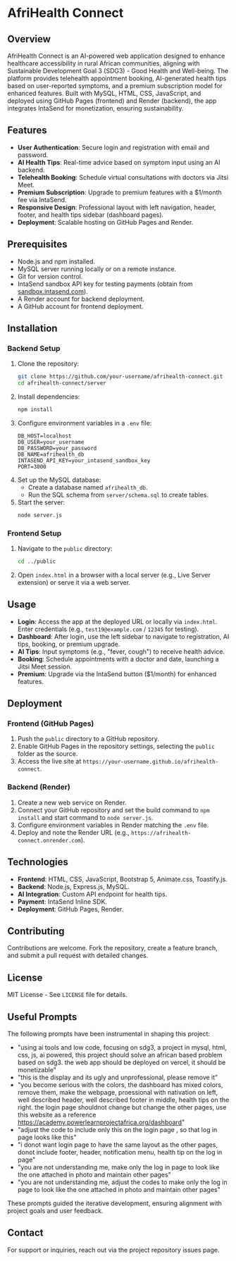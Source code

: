 # AfriHealth Connect

## Overview
AfriHealth Connect is an AI-powered web application designed to enhance healthcare accessibility in rural African communities, aligning with Sustainable Development Goal 3 (SDG3) - Good Health and Well-being. The platform provides telehealth appointment booking, AI-generated health tips based on user-reported symptoms, and a premium subscription model for enhanced features. Built with MySQL, HTML, CSS, JavaScript, and deployed using GitHub Pages (frontend) and Render (backend), the app integrates IntaSend for monetization, ensuring sustainability.

## Features
- **User Authentication**: Secure login and registration with email and password.
- **AI Health Tips**: Real-time advice based on symptom input using an AI backend.
- **Telehealth Booking**: Schedule virtual consultations with doctors via Jitsi Meet.
- **Premium Subscription**: Upgrade to premium features with a $1/month fee via IntaSend.
- **Responsive Design**: Professional layout with left navigation, header, footer, and health tips sidebar (dashboard pages).
- **Deployment**: Scalable hosting on GitHub Pages and Render.

## Prerequisites
- Node.js and npm installed.
- MySQL server running locally or on a remote instance.
- Git for version control.
- IntaSend sandbox API key for testing payments (obtain from [sandbox.intasend.com](https://sandbox.intasend.com)).
- A Render account for backend deployment.
- A GitHub account for frontend deployment.

## Installation

### Backend Setup
1. Clone the repository:
   ```bash
   git clone https://github.com/your-username/afrihealth-connect.git
   cd afrihealth-connect/server
   ```
2. Install dependencies:
   ```bash
   npm install
   ```
3. Configure environment variables in a `.env` file:
   ```
   DB_HOST=localhost
   DB_USER=your_username
   DB_PASSWORD=your_password
   DB_NAME=afrihealth_db
   INTASEND_API_KEY=your_intasend_sandbox_key
   PORT=3000
   ```
4. Set up the MySQL database:
   - Create a database named `afrihealth_db`.
   - Run the SQL schema from `server/schema.sql` to create tables.
5. Start the server:
   ```bash
   node server.js
   ```

### Frontend Setup
1. Navigate to the `public` directory:
   ```bash
   cd ../public
   ```
2. Open `index.html` in a browser with a local server (e.g., Live Server extension) or serve it via a web server.

## Usage
- **Login**: Access the app at the deployed URL or locally via `index.html`. Enter credentials (e.g., `test19@example.com` / `12345` for testing).
- **Dashboard**: After login, use the left sidebar to navigate to registration, AI tips, booking, or premium upgrade.
- **AI Tips**: Input symptoms (e.g., "fever, cough") to receive health advice.
- **Booking**: Schedule appointments with a doctor and date, launching a Jitsi Meet session.
- **Premium**: Upgrade via the IntaSend button ($1/month) for enhanced features.

## Deployment
### Frontend (GitHub Pages)
1. Push the `public` directory to a GitHub repository.
2. Enable GitHub Pages in the repository settings, selecting the `public` folder as the source.
3. Access the live site at `https://your-username.github.io/afrihealth-connect`.

### Backend (Render)
1. Create a new web service on Render.
2. Connect your GitHub repository and set the build command to `npm install` and start command to `node server.js`.
3. Configure environment variables in Render matching the `.env` file.
4. Deploy and note the Render URL (e.g., `https://afrihealth-connect.onrender.com`).

## Technologies
- **Frontend**: HTML, CSS, JavaScript, Bootstrap 5, Animate.css, Toastify.js.
- **Backend**: Node.js, Express.js, MySQL.
- **AI Integration**: Custom API endpoint for health tips.
- **Payment**: IntaSend Inline SDK.
- **Deployment**: GitHub Pages, Render.

## Contributing
Contributions are welcome. Fork the repository, create a feature branch, and submit a pull request with detailed changes.

## License
MIT License - See `LICENSE` file for details.

## Useful Prompts
The following prompts have been instrumental in shaping this project:
- "using ai tools and low code, focusing on sdg3, a project in mysql, html, css, js, ai powered, this project should solve an african based problem based on sdg3. the web app should be deployed on vercel, it should be monetizable"
- "this is the display and its ugly and unprofessional, please remove it"
- "you become serious with the colors, the dashboard has mixed colors, remove them, make the webpage, proessional with nativation on left, well described header, well described footer in middle, health tips on the right. the login page shouldnot change but change the other pages, use this website as a reference https://academy.powerlearnprojectafrica.org/dashboard"
- "adjust the code to include only this on the login page , so that log in page looks like this"
- "i donot want login page to have the same layout as the other pages, donot include footer, header, notification menu, health tip on the log in page"
- "you are not understanding me, make only the log in page to look like the one attached in photo and maintain other pages"
- "you are not understanding me, adjust the codes to make only the log in page to look like the one attached in photo and maintain other pages"

These prompts guided the iterative development, ensuring alignment with project goals and user feedback.

## Contact
For support or inquiries, reach out via the project repository issues page.
